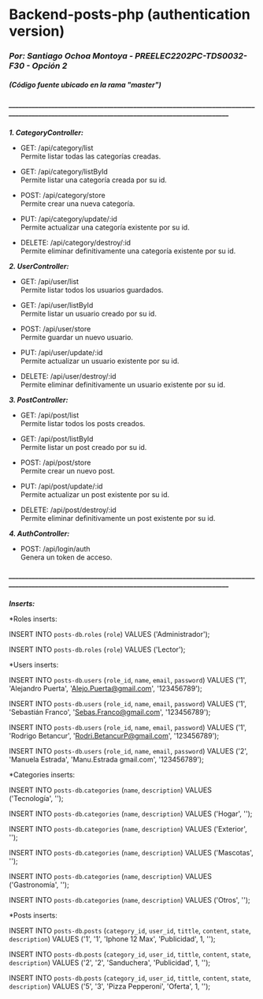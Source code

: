 # Backend-posts-php (authentication version)
### ***Por: Santiago Ochoa Montoya - PREELEC2202PC-TDS0032-F30 - Opción 2***  
##### ***(Código fuente ubicado en la rama "master")***  

##### ______________________________________________________________________________________________________________________________________________
***1. CategoryController:***
  
* GET: /api/category/list  
Permite listar todas las categorías creadas. 

* GET: /api/category/listById  
Permite listar una categoría creada por su id. 

* POST: /api/category/store  
Permite crear una nueva categoría.  

* PUT: /api/category/update/:id  
Permite actualizar una categoría existente por su id. 

* DELETE: /api/category/destroy/:id  
Permite eliminar definitivamente una categoría existente por su id. 

***2. UserController:***

* GET: /api/user/list  
Permite listar todos los usuarios guardados. 

* GET: /api/user/listById  
Permite listar un usuario creado por su id. 

* POST: /api/user/store  
Permite guardar un nuevo usuario.  

* PUT: /api/user/update/:id  
Permite actualizar un usuario existente por su id. 

* DELETE: /api/user/destroy/:id  
Permite eliminar definitivamente un usuario existente por su id. 

***3. PostController:***

* GET: /api/post/list  
Permite listar todos los posts creados. 

* GET: /api/post/listById  
Permite listar un post creado por su id. 

* POST: /api/post/store  
Permite crear un nuevo post.  

* PUT: /api/post/update/:id  
Permite actualizar un post existente por su id. 

* DELETE: /api/post/destroy/:id  
Permite eliminar definitivamente un post existente por su id. 

***4. AuthController:***

* POST: /api/login/auth  
Genera un token de acceso. 

##### ______________________________________________________________________________________________________________________________________________
***Inserts:***

*Roles inserts:

INSERT INTO `posts-db`.`roles` (`role`) 
VALUES ('Administrador');

INSERT INTO `posts-db`.`roles` (`role`) 
VALUES ('Lector');

*Users inserts:

INSERT INTO `posts-db`.`users` (`role_id`, `name`, `email`, `password`) 
VALUES ('1', 'Alejandro Puerta', 'Alejo.Puerta@gmail.com', '123456789');

INSERT INTO `posts-db`.`users` (`role_id`, `name`, `email`, `password`) 
VALUES ('1', 'Sebastián Franco', 'Sebas.Franco@gmail.com', '123456789');

INSERT INTO `posts-db`.`users` (`role_id`, `name`, `email`, `password`) 
VALUES ('1', 'Rodrigo Betancur', 'Rodri.BetancurP@gmail.com', '123456789');

INSERT INTO `posts-db`.`users` (`role_id`, `name`, `email`, `password`) 
VALUES ('2', 'Manuela Estrada', 'Manu.Estrada gmail.com', '123456789');


*Categories inserts:

INSERT INTO `posts-db`.`categories` (`name`, `description`) 
VALUES ('Tecnología', '');

INSERT INTO `posts-db`.`categories` (`name`, `description`) 
VALUES ('Hogar', '');

INSERT INTO `posts-db`.`categories` (`name`, `description`) 
VALUES ('Exterior', '');

INSERT INTO `posts-db`.`categories` (`name`, `description`) 
VALUES ('Mascotas', '');

INSERT INTO `posts-db`.`categories` (`name`, `description`) 
VALUES ('Gastronomía', '');

INSERT INTO `posts-db`.`categories` (`name`, `description`) 
VALUES ('Otros', '');


*Posts inserts:

INSERT INTO `posts-db`.`posts` (`category_id`, `user_id`, `tittle`, `content`, `state`, `description`) 
VALUES ('1', '1', 'Iphone 12 Max', 'Publicidad', 1, '');

INSERT INTO `posts-db`.`posts` (`category_id`, `user_id`, `tittle`, `content`, `state`, `description`) 
VALUES ('2', '2', 'Sanduchera', 'Publicidad', 1, '');

INSERT INTO `posts-db`.`posts` (`category_id`, `user_id`, `tittle`, `content`, `state`, `description`) 
VALUES ('5', '3', 'Pizza Pepperoni', 'Oferta', 1, '');
